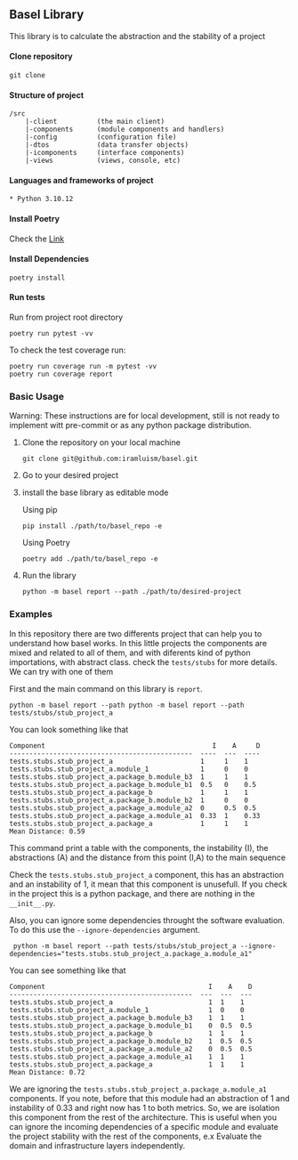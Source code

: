 
## Basel Library

This library is to calculate the abstraction and the stability of a project

#### Clone repository

````
git clone
````

#### Structure of project

````
/src
    |-client          (the main client)
    |-components      (module components and handlers)
    |-config          (configuration file)
    |-dtos            (data transfer objects)
    |-icomponents     (interface components)
    |-views           (views, console, etc)
````


#### Languages and frameworks of project
````
* Python 3.10.12

````

#### Install Poetry

Check the [Link](https://python-poetry.org/docs/#installing-manually)

#### Install Dependencies

```
poetry install
```

#### Run tests

Run from project root directory

````
poetry run pytest -vv
````

To check the test coverage run:
```
poetry run coverage run -m pytest -vv
poetry run coverage report
```

### Basic Usage

Warning: These instructions are for local development, still is not ready to implement witt pre-commit or as any python package distribution.

1. Clone the repository on your local machine
   ```
   git clone git@github.com:iramluism/basel.git
   ```
2. Go to your desired project 
3. install the base library as editable mode 
   
   Using pip
   ```
   pip install ./path/to/basel_repo -e 
   ```
   
   Using Poetry
   ```
   poetry add ./path/to/basel_repo -e
   ```
4. Run the library 

    ```
    python -m basel report --path ./path/to/desired-project
    ```

### Examples
In this repository there are two differents project that can help you to understand how basel works. In this little projects the components are mixed and related to all of them, and with diferents kind of python importations, with abstract class. check the `tests/stubs` for more details. We can try with one of them

First and the main command on this library is `report`. 
```
python -m basel report --path python -m basel report --path tests/stubs/stub_project_a
```
You can look something like that
```
Component                                          I    A     D
----------------------------------------------  ----  ---  ----
tests.stubs.stub_project_a                      1     1    1
tests.stubs.stub_project_a.module_1             1     0    0
tests.stubs.stub_project_a.package_b.module_b3  1     1    1
tests.stubs.stub_project_a.package_b.module_b1  0.5   0    0.5
tests.stubs.stub_project_a.package_b            1     1    1
tests.stubs.stub_project_a.package_b.module_b2  1     0    0
tests.stubs.stub_project_a.package_a.module_a2  0     0.5  0.5
tests.stubs.stub_project_a.package_a.module_a1  0.33  1    0.33
tests.stubs.stub_project_a.package_a            1     1    1
Mean Distance: 0.59
```
This command print a table with the components, the instability (I), the abstractions (A) and the distance from this point (I,A) to the main sequence

Check the `tests.stubs.stub_project_a` component, this has an abstraction and an instability of 1, it mean that this component is unusefull. If you check in the project this is a python package, and there are nothing in the ``__init__.py``. 

Also, you can ignore some dependencies throught the software evaluation.
To do this use the `--ignore-dependencies` argument.

```
 python -m basel report --path tests/stubs/stub_project_a --ignore-dependencies="tests.stubs.stub_project_a.package_a.module_a1"
```
You can see something like that
```
Component                                         I    A    D
----------------------------------------------  ---  ---  ---
tests.stubs.stub_project_a                        1  1    1
tests.stubs.stub_project_a.module_1               1  0    0
tests.stubs.stub_project_a.package_b.module_b3    1  1    1
tests.stubs.stub_project_a.package_b.module_b1    0  0.5  0.5
tests.stubs.stub_project_a.package_b              1  1    1
tests.stubs.stub_project_a.package_b.module_b2    1  0.5  0.5
tests.stubs.stub_project_a.package_a.module_a2    0  0.5  0.5
tests.stubs.stub_project_a.package_a.module_a1    1  1    1
tests.stubs.stub_project_a.package_a              1  1    1
Mean Distance: 0.72
```

We are ignoring the `tests.stubs.stub_project_a.package_a.module_a1` components.  If you note, before that this module had an abstraction of 1 and instability of 0.33 and right now has 1 to both metrics. So, we are isolation this component from the rest of the architecture. This is useful when you can ignore the incoming dependencies of a specific module and evaluate the project stability with the rest of the components, e.x Evaluate the domain and infrastructure layers independently.